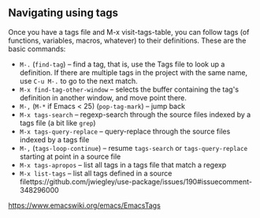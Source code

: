 ## Navigating using tags

Once you have a tags file and M-x visit-tags-table, you can follow tags (of functions, variables, macros, whatever) to their definitions. These are the basic commands:

- `M-.` (`find-tag`) – find a tag, that is, use the Tags file to look up a definition. If there are multiple tags in the project with the same name, use `C-u M-.` to go to the next match.
- `M-x find-tag-other-window` – selects the buffer containing the tag's definition in another window, and move point there.
- `M-,` (`M-*` if Emacs < 25) (`pop-tag-mark`) – jump back
- `M-x tags-search` – regexp-search through the source files indexed by a tags file (a bit like `grep`)
- `M-x tags-query-replace` – query-replace through the source files indexed by a tags file
- `M-,` (`tags-loop-continue`) – resume `tags-search` or `tags-query-replace` starting at point in a source file
- `M-x tags-apropos` – list all tags in a tags file that match a regexp
- `M-x list-tags` – list all tags defined in a source filettps://github.com/jwiegley/use-package/issues/190#issuecomment-348296000

https://www.emacswiki.org/emacs/EmacsTags
